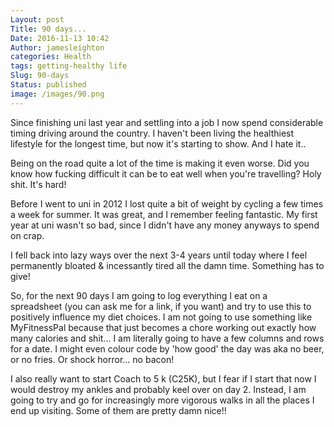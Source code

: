 ```yaml
---
Layout: post
Title: 90 days...
Date: 2016-11-13 10:42
Author: jamesleighton
categories: Health
tags: getting-healthy life
Slug: 90-days
Status: published
image: /images/90.png
---
```


Since finishing uni last year and settling into a job I now spend considerable timing driving around the country. I haven't been living the healthiest lifestyle for the longest time, but now it's starting to show. And I hate it..

Being on the road quite a lot of the time is making it even worse. Did you know how fucking difficult it can be to eat well when you're travelling? Holy shit. It's hard!

Before I went to uni in 2012 I lost quite a bit of weight by cycling a few times a week for summer. It was great, and I remember feeling fantastic. My first year at uni wasn't so bad, since I didn't have any money anyways to spend on crap.

I fell back into lazy ways over the next 3-4 years until today where I feel permanently bloated & incessantly tired all the damn time. Something has to give!

So, for the next 90 days I am going to log everything I eat on a spreadsheet (you can ask me for a link, if you want) and try to use this to positively influence my diet choices. I am not going to use something like MyFitnessPal because that just becomes a chore working out exactly how many calories and shit... I am literally going to have a few columns and rows for a date. I might even colour code by 'how good' the day was aka no beer, or no fries. Or shock horror... no bacon!

I also really want to start Coach to 5 k (C25K), but I fear if I start that now I would destroy my ankles and probably keel over on day 2. Instead, I am going to try and go for increasingly more vigorous walks in all the places I end up visiting. Some of them are pretty damn nice!!


 
